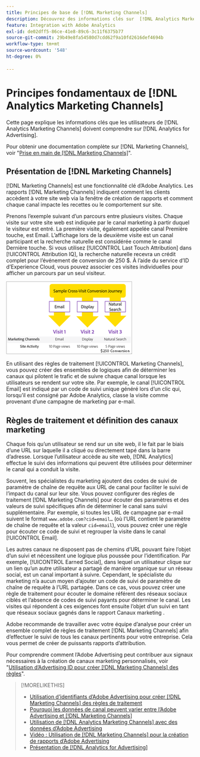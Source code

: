 ```yaml
---
title: Principes de base de [!DNL Marketing Channels]
description: Découvrez des informations clés sur  [!DNL Analytics Marketing Channels] que les utilisateurs de  [!DNL Analytics for Advertising] doivent comprendre.
feature: Integration with Adobe Analytics
exl-id: de02dff5-86ce-41e8-89c6-3c11f6375b77
source-git-commit: 29b49e8fa54580d7cdd62f9a10fd2616def4694b
workflow-type: tm+mt
source-wordcount: '548'
ht-degree: 0%

---
```


# Principes fondamentaux de [!DNL Analytics Marketing Channels]

Cette page explique les informations clés que les utilisateurs de [!DNL Analytics Marketing Channels] doivent comprendre sur [!DNL Analytics for Advertising].

Pour obtenir une documentation complète sur [!DNL Marketing Channels], voir &quot;[Prise en main de [!DNL Marketing Channels]](https://experienceleague.adobe.com/docs/analytics/components/marketing-channels/c-getting-started-mchannel.html)&quot;.

## Présentation de [!DNL Marketing Channels]

[!DNL Marketing Channels] est une fonctionnalité clé d’Adobe Analytics. Les rapports [!DNL Marketing Channels] indiquent comment les clients accèdent à votre site web via la fenêtre de création de rapports et comment chaque canal impacte les recettes ou le comportement sur site.

Prenons l’exemple suivant d’un parcours entre plusieurs visites. Chaque visite sur votre site web est indiquée par le canal marketing à partir duquel le visiteur est entré. La première visite, également appelée canal Première touche, est Email. L’affichage lors de la deuxième visite est un canal participant et la recherche naturelle est considérée comme le canal Dernière touche. Si vous utilisez [!UICONTROL Last Touch Attribution] dans [!UICONTROL Attribution IQ], la recherche naturelle recevra un crédit complet pour l’événement de conversion de 250 $. À l’aide du service d’ID d’Experience Cloud, vous pouvez associer ces visites individuelles pour afficher un parcours par un seul visiteur.

![Exemple de parcours de conversion entre visites dans les canaux marketing](/help/integrations/assets/a4adc-mc-sample-journey.png)

En utilisant des règles de traitement [!UICONTROL Marketing Channels], vous pouvez créer des ensembles de logiques afin de déterminer les canaux qui pilotent le trafic et de suivre chaque canal lorsque les utilisateurs se rendent sur votre site. Par exemple, le canal [!UICONTROL Email] est indiqué par un code de suivi unique généré lors d’un clic qui, lorsqu’il est consigné par Adobe Analytics, classe la visite comme provenant d’une campagne de marketing par e-mail.

## Règles de traitement et définition des canaux marketing

Chaque fois qu’un utilisateur se rend sur un site web, il le fait par le biais d’une URL sur laquelle il a cliqué ou directement tapé dans la barre d’adresse. Lorsque l’utilisateur accède au site web, [!DNL Analytics] effectue le suivi des informations qui peuvent être utilisées pour déterminer le canal qui a conduit la visite.

Souvent, les spécialistes du marketing ajoutent des codes de suivi de paramètre de chaîne de requête aux URL de canal pour faciliter le suivi de l’impact du canal sur leur site. Vous pouvez configurer des règles de traitement [!DNL Marketing Channels] pour écouter des paramètres et des valeurs de suivi spécifiques afin de déterminer le canal sans suivi supplémentaire. Par exemple, si toutes les URL de campagne par e-mail suivent le format `www.adobe.com?cid=email…` (où l’URL contient le paramètre de chaîne de requête et la valeur `cid=email`), vous pouvez créer une règle pour écouter ce code de suivi et regrouper la visite dans le canal [!UICONTROL Email].

Les autres canaux ne disposent pas de chemins d’URL pouvant faire l’objet d’un suivi et nécessitent une logique plus poussée pour l’identification. Par exemple, [!UICONTROL Earned Social], dans lequel un utilisateur clique sur un lien qu’un autre utilisateur a partagé de manière organique sur un réseau social, est un canal important à suivre. Cependant, le spécialiste du marketing n’a aucun moyen d’ajouter un code de suivi de paramètre de chaîne de requête à l’URL partagée. Dans ce cas, vous pouvez créer une règle de traitement pour écouter le domaine référent des réseaux sociaux ciblés et l’absence de codes de suivi payants pour déterminer le canal. Les visites qui répondent à ces exigences font ensuite l’objet d’un suivi en tant que réseaux sociaux gagnés dans le rapport Canaux marketing .

Adobe recommande de travailler avec votre équipe d’analyse pour créer un ensemble complet de règles de traitement [!DNL Marketing Channels] afin d’effectuer le suivi de tous les canaux pertinents pour votre entreprise. Cela vous permet de créer de puissants rapports d’attribution.

Pour comprendre comment l’Adobe Advertising peut contribuer aux signaux nécessaires à la création de canaux marketing personnalisés, voir &quot;[Utilisation d’Advertising ID pour créer [!DNL Marketing Channels] des règles](mc-ids.md)&quot;.

>[!MORELIKETHIS]
>
>* [Utilisation d’identifiants d’Adobe Advertising pour créer [!DNL Marketing Channels] des règles de traitement](mc-ids.md)
>* [ Pourquoi les données de canal peuvent varier entre l’Adobe Advertising et  [!DNL Marketing Channels]](mc-data-variances.md)
>* [Utilisation de  [!DNL Analytics Marketing Channels]  avec des données d’Adobe Advertising](mc-ac-data.md)
>* [Vidéo : Utilisation de [!DNL Marketing Channels] pour la création de rapports d’Adobe Advertising](https://experienceleague.adobe.com/docs/advertising-learn/tutorials/analytics/analytics-reporting-a4adc.html)
>* [Présentation de [!DNL Analytics for Advertising]](/help/integrations/analytics/overview.md)
